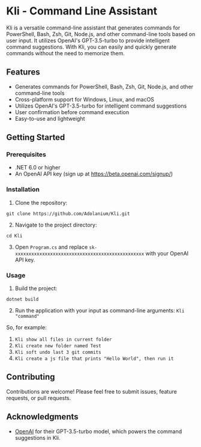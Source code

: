# Kli - Command Line Assistant

Kli is a versatile command-line assistant that generates commands for PowerShell, Bash, Zsh, Git, Node.js, and other command-line tools based on user input. It utilizes OpenAI's GPT-3.5-turbo to provide intelligent command suggestions. With Kli, you can easily and quickly generate commands without the need to memorize them.

## Features

- Generates commands for PowerShell, Bash, Zsh, Git, Node.js, and other command-line tools
- Cross-platform support for Windows, Linux, and macOS
- Utilizes OpenAI's GPT-3.5-turbo for intelligent command suggestions
- User confirmation before command execution
- Easy-to-use and lightweight

## Getting Started

### Prerequisites

- .NET 6.0 or higher
- An OpenAI API key (sign up at https://beta.openai.com/signup/)

### Installation

1. Clone the repository:
```
git clone https://github.com/Adolanium/Kli.git
```

2. Navigate to the project directory:
```
cd Kli
```

3. Open `Program.cs` and replace `sk-xxxxxxxxxxxxxxxxxxxxxxxxxxxxxxxxxxxxxxxxxxxxxxxx` with your OpenAI API key.

### Usage

1. Build the project:
```
dotnet build
```
2. Run the application with your input as command-line arguments:
```Kli "command"```

So, for example:

1. ```Kli show all files in current folder```
2. ```Kli create new folder named Test```
3. ```Kli soft undo last 3 git commits```
4. ```Kli create a js file that prints "Hello World", then run it```


## Contributing

Contributions are welcome! Please feel free to submit issues, feature requests, or pull requests.

## Acknowledgments

- [OpenAI](https://openai.com/) for their GPT-3.5-turbo model, which powers the command suggestions in Kli.

